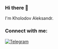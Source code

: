 ### Hi there 👋
I'm Kholodov Aleksandr.


### Connect with me:
[![Telegram](https://img.shields.io/badge/-Telegram-090909?style=for-the-badge&logo=telegram&logoColor=27A0D9)](https://t.me/Kholodov_Aleksandr)

<br />
<!--
### Languages and Tools:
![Python](https://img.shields.io/badge/-Python-090909?style=for-the-badge&logo=Python&logoColor=6296CC)
![pandas](https://img.shields.io/badge/-pandas-090909?style=for-the-badge&logo=pandas&logoColor=6296CC)
![scikitlearn](https://img.shields.io/badge/-scikitlearn-090909?style=for-the-badge&logo=scikitlearn&logoColor=6296CC)


![Flutter](https://img.shields.io/badge/-Flutter-090909?style=for-the-badge&logo=flutter&logoColor=47C5FB)
![Dart](https://img.shields.io/badge/-Dart-090909?style=for-the-badge&logo=dart&logoColor=097CDB)
![Firebase](https://img.shields.io/badge/-Firebase-090909?style=for-the-badge&logo=firebase&logoColor=F8C52C)
![TensorFlow](https://img.shields.io/badge/-TensorFlow-090909?style=for-the-badge&logo=tensorflow&logoColor=F88C00)
![JavaScript](https://img.shields.io/badge/-JavaScript-090909?style=for-the-badge&logo=JavaScript&logoColor=E9D54D)
![.Net](https://img.shields.io/badge/-Framework-090909?style=for-the-badge&logo=.net&logoColor=E5D3FF)
![C++](https://img.shields.io/badge/-C++-090909?style=for-the-badge&logo=C%2b%2b&logoColor=6296CC)
-->

I have some great experience in Data Analysis and Data Science.

My stack is: Python, Pandas, Numpy, Matplotlib, SciPy, Scikit-learn, Catboost, LGBM, XGBoost

I'm currently looking for job in DataSciense, ML etc.
<!--
**AleksanderKholodov/AleksanderKholodov** is a ✨ _special_ ✨ repository because its `README.md` (this file) appears on your GitHub profile.

Here are some ideas to get you started:

- 🔭 I’m currently working on ...
- 🌱 I’m currently learning ...
- 👯 I’m looking to collaborate on ...
- 🤔 I’m looking for help with ...
- 💬 Ask me about ...
- 📫 How to reach me: ...
- 😄 Pronouns: ...
- ⚡ Fun fact: ...
-->

